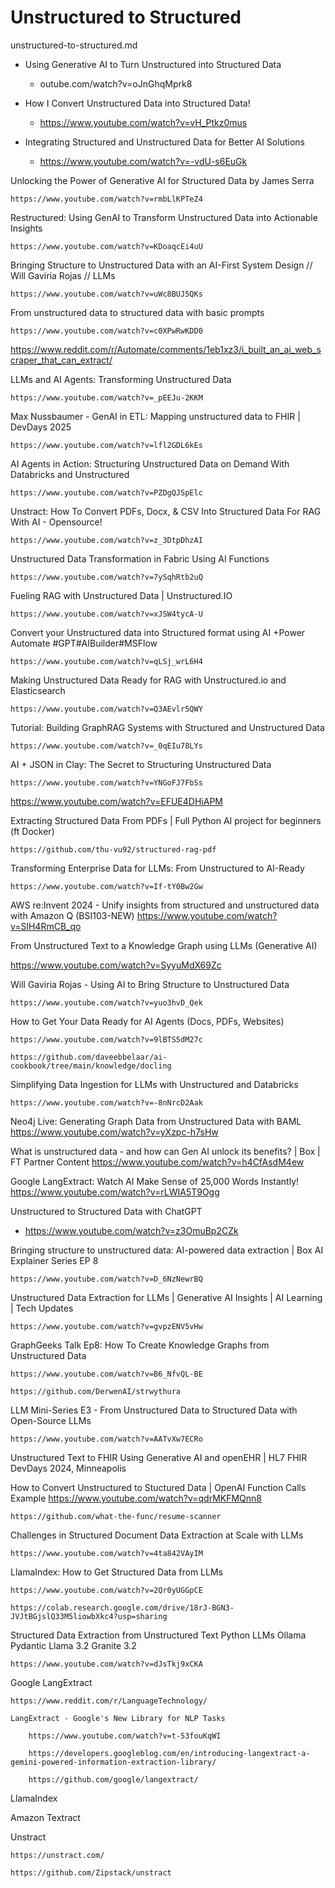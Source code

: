 # Unstructured to Structured

unstructured-to-structured.md

*   Using Generative AI to Turn Unstructured into Structured Data

    *   outube.com/watch?v=oJnGhqMprk8

*   How I Convert Unstructured Data into Structured Data!

    *   https://www.youtube.com/watch?v=vH_Ptkz0mus

*   Integrating Structured and Unstructured Data for Better AI Solutions

    *   https://www.youtube.com/watch?v=-vdU-s6EuGk

Unlocking the Power of Generative AI for Structured Data by James Serra

    https://www.youtube.com/watch?v=rmbLlKPTeZ4

Restructured: Using GenAI to Transform Unstructured Data into Actionable Insights

    https://www.youtube.com/watch?v=KDoaqcEi4uU

Bringing Structure to Unstructured Data with an AI-First System Design // Will Gaviria Rojas // LLMs

    https://www.youtube.com/watch?v=uWc8BUJ5QKs

From unstructured data to structured data with basic prompts

    https://www.youtube.com/watch?v=c0XPwRwKDD0

https://www.reddit.com/r/Automate/comments/1eb1xz3/i_built_an_ai_web_scraper_that_can_extract/

LLMs and AI Agents: Transforming Unstructured Data

    https://www.youtube.com/watch?v=_pEEJu-2KKM

Max Nussbaumer - GenAI in ETL: Mapping unstructured data to FHIR | DevDays 2025

    https://www.youtube.com/watch?v=lfl2GDL6kEs

AI Agents in Action: Structuring Unstructured Data on Demand With Databricks and Unstructured

    https://www.youtube.com/watch?v=PZDgQJSpElc

Unstract: How To Convert PDFs, Docx, & CSV Into Structured Data For RAG With AI - Opensource!

    https://www.youtube.com/watch?v=z_3DtpDhzAI

Unstructured Data Transformation in Fabric Using AI Functions

    https://www.youtube.com/watch?v=7ySqhRtb2uQ

Fueling RAG with Unstructured Data | Unstructured.IO

    https://www.youtube.com/watch?v=xJSW4tycA-U

Convert your Unstructured data into Structured format using AI +Power Automate #GPT#AIBuilder#MSFlow

    https://www.youtube.com/watch?v=qLSj_wrL6H4

Making Unstructured Data Ready for RAG with Unstructured.io and Elasticsearch
    
    https://www.youtube.com/watch?v=Q3AEvlr5QWY

Tutorial: Building GraphRAG Systems with Structured and Unstructured Data

    https://www.youtube.com/watch?v=_0qEIu78LYs

AI + JSON in Clay: The Secret to Structuring Unstructured Data

    https://www.youtube.com/watch?v=YNGoFJ7FbSs


https://www.youtube.com/watch?v=EFUE4DHiAPM

Extracting Structured Data From PDFs | Full Python AI project for beginners (ft Docker)

    https://github.com/thu-vu92/structured-rag-pdf

Transforming Enterprise Data for LLMs: From Unstructured to AI-Ready

    https://www.youtube.com/watch?v=If-tY0Bw2Gw

AWS re:Invent 2024 - Unify insights from structured and unstructured data with Amazon Q (BSI103-NEW)
https://www.youtube.com/watch?v=SlH4RmCB_qo

From Unstructured Text to a Knowledge Graph using LLMs (Generative AI)

https://www.youtube.com/watch?v=SyyuMdX69Zc

Will Gaviria Rojas - Using AI to Bring Structure to Unstructured Data

    https://www.youtube.com/watch?v=yuo3hvD_Qek

How to Get Your Data Ready for AI Agents (Docs, PDFs, Websites)

    https://www.youtube.com/watch?v=9lBTS5dM27c
    
    https://github.com/daveebbelaar/ai-cookbook/tree/main/knowledge/docling

Simplifying Data Ingestion for LLMs with Unstructured and Databricks

    https://www.youtube.com/watch?v=-8nNrcD2Aak

Neo4j Live: Generating Graph Data from Unstructured Data with BAML
https://www.youtube.com/watch?v=yXzpc-h7sHw

What is unstructured data - and how can Gen AI unlock its benefits? | Box | FT Partner Content
https://www.youtube.com/watch?v=h4CfAsdM4ew


Google LangExtract: Watch AI Make Sense of 25,000 Words Instantly!
    https://www.youtube.com/watch?v=rLWIA5T9Ogg

Unstructured to Structured Data with ChatGPT

*   https://www.youtube.com/watch?v=z3OmuBp2CZk

Bringing structure to unstructured data: AI-powered data extraction | Box AI Explainer Series EP 8

    https://www.youtube.com/watch?v=D_6NzNewrBQ

Unstructured Data Extraction for LLMs | Generative AI Insights | AI Learning | Tech Updates

    https://www.youtube.com/watch?v=gvpzENV5vHw

GraphGeeks Talk Ep8: How To Create Knowledge Graphs from Unstructured Data

    https://www.youtube.com/watch?v=B6_NfvQL-BE

    https://github.com/DerwenAI/strwythura

LLM Mini-Series E3 - From Unstructured Data to Structured Data with Open-Source LLMs

    https://www.youtube.com/watch?v=AATvXw7ECRo

Unstructured Text to FHIR Using Generative AI and openEHR | HL7 FHIR DevDays 2024, Minneapolis



How to Convert Unstructured to Stuctured Data | OpenAI Function Calls Example
    https://www.youtube.com/watch?v=qdrMKFMQnn8

    https://github.com/what-the-func/resume-scanner


Challenges in Structured Document Data Extraction at Scale with LLMs

    https://www.youtube.com/watch?v=4ta842VAyIM

LlamaIndex: How to Get Structured Data from LLMs

    https://www.youtube.com/watch?v=2Qr0yUGGpCE

    https://colab.research.google.com/drive/18rJ-BGN3-JVJtBGjslQ33M5liowbXkc4?usp=sharing

Structured Data Extraction from Unstructured Text Python LLMs Ollama Pydantic Llama 3.2 Granite 3.2

    https://www.youtube.com/watch?v=dJsTkj9xCKA
    





Google LangExtract

    https://www.reddit.com/r/LanguageTechnology/
    
    LangExtract - Google's New Library for NLP Tasks

        https://www.youtube.com/watch?v=t-53fouKqWI

        https://developers.googleblog.com/en/introducing-langextract-a-gemini-powered-information-extraction-library/

        https://github.com/google/langextract/

LlamaIndex
    
Amazon Textract






Unstract

    https://unstract.com/
    
    https://github.com/Zipstack/unstract

